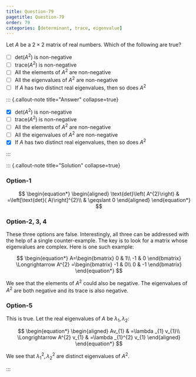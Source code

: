 ```yaml
---
title: Question-79
pagetitle: Question-79
order: 79
categories: [determinant, trace, eigenvalue]
---
```


Let $\displaystyle A$ be a $\displaystyle 2\times 2$ matrix of real numbers. Which of the following are true?

- [ ] $\displaystyle \text{det}\left( A^{2}\right)$ is non-negative
- [ ] $\displaystyle \text{trace}\left( A^{2}\right)$ is non-negative
- [ ] All the elements of $\displaystyle A^{2}$ are non-negative
- [ ] All the eigenvalues of $\displaystyle A^{2}$ are non-negative
- [ ] If $\displaystyle A$ has two distinct real eigenvalues, then so does $\displaystyle A^{2}$

::: {.callout-note title="Answer" collapse=true}

- [x] $\displaystyle \text{det}\left( A^{2}\right)$ is non-negative
- [ ] $\displaystyle \text{trace}\left( A^{2}\right)$ is non-negative
- [ ] All the elements of $\displaystyle A^{2}$ are non-negative
- [ ] All the eigenvalues of $\displaystyle A^{2}$ are non-negative
- [x] If $\displaystyle A$ has two distinct real eigenvalues, then so does $\displaystyle A^{2}$

:::

::: {.callout-note title="Solution" collapse=true}


### Option-1

$$
\begin{equation*}
\begin{aligned}
\text{det}\left( A^{2}\right) & =\left[\text{det}( A)\right]^{2}\\
 & \geqslant 0
\end{aligned}
\end{equation*}
$$

### Option-2, 3, 4

These three options are false. Interestingly, all three can be addressed with the help of a single counter-example. The key is to look for a matrix whose eigenvalues are complex. Here is one such example:

$$
\begin{equation*}
A=\begin{bmatrix}
0 & 1\\
-1 & 0
\end{bmatrix} \Longrightarrow A^{2} =\begin{bmatrix}
-1 & 0\\
0 & -1
\end{bmatrix}
\end{equation*}
$$

We see that the elements of $\displaystyle A^{2}$ could also be negative. The eigenvalues of $\displaystyle A^{2}$ are both negative and its trace is also negative.

### Option-5

This is true. Let the real eigenvalues of $\displaystyle A$ be $\displaystyle \lambda _{1} ,\lambda _{2}$:

$$
\begin{equation*}
\begin{aligned}
Av_{1} & =\lambda _{1} v_{1}\\
\Longrightarrow A^{2} v_{1} & =\lambda _{1}^{2} v_{1}
\end{aligned}
\end{equation*}
$$

We see that $\displaystyle \lambda _{1}^{2} ,\lambda _{2}^{2}$ are distinct eigenvalues of $\displaystyle A^{2}$.

:::
